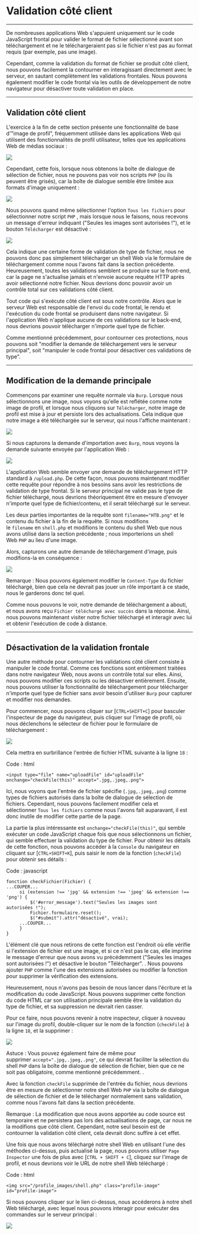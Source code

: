 Validation côté client
======================

* * * * *

De nombreuses applications Web s'appuient uniquement sur le code JavaScript frontal pour valider le format de fichier sélectionné avant son téléchargement et ne le téléchargeraient pas si le fichier n'est pas au format requis (par exemple, pas une image).

Cependant, comme la validation du format de fichier se produit côté client, nous pouvons facilement la contourner en interagissant directement avec le serveur, en sautant complètement les validations frontales. Nous pouvons également modifier le code frontal via les outils de développement de notre navigateur pour désactiver toute validation en place.

* * * * *

Validation côté client
----------------------

L'exercice à la fin de cette section présente une fonctionnalité de base d'"image de profil", fréquemment utilisée dans les applications Web qui utilisent des fonctionnalités de profil utilisateur, telles que les applications Web de médias sociaux :

![](https://academy.hackthebox.com/storage/modules/136/file_uploads_profile_image_upload.jpg)

Cependant, cette fois, lorsque nous obtenons la boîte de dialogue de sélection de fichier, nous ne pouvons pas voir nos scripts `PHP` (ou ils peuvent être grisés), car la boîte de dialogue semble être limitée aux formats d'image uniquement :

![](https://academy.hackthebox.com/storage/modules/136/file_uploads_select_file_types.jpg)

Nous pouvons quand même sélectionner l'option `Tous les fichiers` pour sélectionner notre script `PHP` , mais lorsque nous le faisons, nous recevons un message d'erreur indiquant ("Seules les images sont autorisées !"), et le bouton `Télécharger` est désactivé :

![](https://academy.hackthebox.com/storage/modules/136/file_uploads_select_denied.jpg)

Cela indique une certaine forme de validation de type de fichier, nous ne pouvons donc pas simplement télécharger un shell Web via le formulaire de téléchargement comme nous l'avons fait dans la section précédente. Heureusement, toutes les validations semblent se produire sur le front-end, car la page ne s'actualise jamais et n'envoie aucune requête HTTP après avoir sélectionné notre fichier. Nous devrions donc pouvoir avoir un contrôle total sur ces validations côté client.

Tout code qui s'exécute côté client est sous notre contrôle. Alors que le serveur Web est responsable de l'envoi du code frontal, le rendu et l'exécution du code frontal se produisent dans notre navigateur. Si l'application Web n'applique aucune de ces validations sur le back-end, nous devrions pouvoir télécharger n'importe quel type de fichier.

Comme mentionné précédemment, pour contourner ces protections, nous pouvons soit "modifier la demande de téléchargement vers le serveur principal", soit "manipuler le code frontal pour désactiver ces validations de type".

* * * * *

Modification de la demande principale
-----------------------------

Commençons par examiner une requête normale via `Burp`. Lorsque nous sélectionnons une image, nous voyons qu'elle est reflétée comme notre image de profil, et lorsque nous cliquons sur `Télécharger`, notre image de profil est mise à jour et persiste lors des actualisations. Cela indique que notre image a été téléchargée sur le serveur, qui nous l'affiche maintenant :

![](https://academy.hackthebox.com/storage/modules/136/file_uploads_normal_request.jpg)

Si nous capturons la demande d'importation avec `Burp`, nous voyons la demande suivante envoyée par l'application Web :

![](https://academy.hackthebox.com/storage/modules/136/file_uploads_image_upload_request.jpg)

L'application Web semble envoyer une demande de téléchargement HTTP standard à `/upload.php`. De cette façon, nous pouvons maintenant modifier cette requête pour répondre à nos besoins sans avoir les restrictions de validation de type frontal. Si le serveur principal ne valide pas le type de fichier téléchargé, nous devrions théoriquement être en mesure d'envoyer n'importe quel type de fichier/contenu, et il serait téléchargé sur le serveur.

Les deux parties importantes de la requête sont `filename="HTB.png"` et le contenu du fichier à la fin de la requête. Si nous modifions le `filename` en `shell.php` et modifions le contenu du shell Web que nous avons utilisé dans la section précédente ; nous importerions un shell Web `PHP` au lieu d'une image.

Alors, capturons une autre demande de téléchargement d'image, puis modifions-la en conséquence :

![](https://academy.hackthebox.com/storage/modules/136/file_uploads_modified_upload_request.jpg)

Remarque : Nous pouvons également modifier le `Content-Type` du fichier téléchargé, bien que cela ne devrait pas jouer un rôle important à ce stade, nous le garderons donc tel quel.

Comme nous pouvons le voir, notre demande de téléchargement a abouti, et nous avons reçu `Fichier téléchargé avec succès` dans la réponse. Ainsi, nous pouvons maintenant visiter notre fichier téléchargé et interagir avec lui et obtenir l'exécution de code à distance.

* * * * *

Désactivation de la validation frontale
------------------------------

Une autre méthode pour contourner les validations côté client consiste à manipuler le code frontal. Comme ces fonctions sont entièrement traitées dans notre navigateur Web, nous avons un contrôle total sur elles. Ainsi, nous pouvons modifier ces scripts ou les désactiver entièrement. Ensuite, nous pouvons utiliser la fonctionnalité de téléchargement pour télécharger n'importe quel type de fichier sans avoir besoin d'utiliser `Burp` pour capturer et modifier nos demandes.

Pour commencer, nous pouvons cliquer sur [`CTRL+SHIFT+C`] pour basculer l'inspecteur de page du navigateur, puis cliquer sur l'image de profil, où nous déclenchons le sélecteur de fichier pour le formulaire de téléchargement :

![](https://academy.hackthebox.com/storage/modules/136/file_uploads_element_inspector.jpg)

Cela mettra en surbrillance l'entrée de fichier HTML suivante à la ligne `18` :

Code : html

```
<input type="file" name="uploadFile" id="uploadFile" onchange="checkFile(this)" accept=".jpg,.jpeg,.png">

```

Ici, nous voyons que l'entrée de fichier spécifie (`.jpg,.jpeg,.png`) comme types de fichiers autorisés dans la boîte de dialogue de sélection de fichiers. Cependant, nous pouvons facilement modifier cela et sélectionner `Tous les fichiers` comme nous l'avons fait auparavant, il est donc inutile de modifier cette partie de la page.

La partie la plus intéressante est `onchange="checkFile(this)"`, qui semble exécuter un code JavaScript chaque fois que nous sélectionnons un fichier, qui semble effectuer la validation du type de fichier. Pour obtenir les détails de cette fonction, nous pouvons accéder à la `Console` du navigateur en cliquant sur [`CTRL+SHIFT+K`], puis saisir le nom de la fonction (`checkFile`) pour obtenir ses détails :

Code : javascript

```
fonction checkFichier(Fichier) {
...COUPER...
     si (extension !== 'jpg' && extension !== 'jpeg' && extension !== 'png') {
         $('#error_message').text("Seules les images sont autorisées !");
         Fichier.formulaire.reset();
         $("#submit").attr("désactivé", vrai);
     ...COUPER...
     }
}

```

L'élément clé que nous retirons de cette fonction est l'endroit où elle vérifie si l'extension de fichier est une image, et si ce n'est pas le cas, elle imprime le message d'erreur que nous avons vu précédemment ("Seules les images sont autorisées !") et désactive le bouton "Télécharger". . Nous pouvons ajouter `PHP` comme l'une des extensions autorisées ou modifier la fonction pour supprimer la vérification des extensions.

Heureusement, nous n'avons pas besoin de nous lancer dans l'écriture et la modification du code JavaScript. Nous pouvons supprimer cette fonction du code HTML car son utilisation principale semble être la validation du type de fichier, et sa suppression ne devrait rien casser.

Pour ce faire, nous pouvons revenir à notre inspecteur, cliquer à nouveau sur l'image du profil, double-cliquer sur le nom de la fonction (`checkFile`) à la ligne `18`, et la supprimer :

![](https://academy.hackthebox.com/storage/modules/136/file_uploads_removed_js_function.jpg)

Astuce : Vous pouvez également faire de même pour supprimer `accept=".jpg,.jpeg,.png"`, ce qui devrait faciliter la sélection du shell `PHP` dans la boîte de dialogue de sélection de fichier, bien que ce ne soit pas obligatoire, comme mentionné précédemment. .

Avec la fonction `checkFile` supprimée de l'entrée du fichier, nous devrions être en mesure de sélectionner notre shell Web `PHP` via la boîte de dialogue de sélection de fichier et de le télécharger normalement sans validation, comme nous l'avons fait dans la section précédente.

Remarque : La modification que nous avons apportée au code source est temporaire et ne persistera pas lors des actualisations de page, car nous ne la modifions que côté client. Cependant, notre seul besoin est de contourner la validation côté client, cela devrait donc suffire à cet effet.

Une fois que nous avons téléchargé notre shell Web en utilisant l'une des méthodes ci-dessus, puis actualisé la page, nous pouvons utiliser `Page Inspector` une fois de plus avec [`CTRL + SHIFT + C`], cliquez sur l'image de profil, et nous devrions voir le URL de notre shell Web téléchargé :

Code : html

```
<img src="/profile_images/shell.php" class="profile-image" id="profile-image">

```

Si nous pouvons cliquer sur le lien ci-dessus, nous accéderons à notre shell Web téléchargé, avec lequel nous pouvons interagir pour exécuter des commandes sur le serveur principal :

![](https://academy.hackthebox.com/storage/modules/136/file_uploads_php_manual_shell.jpg)